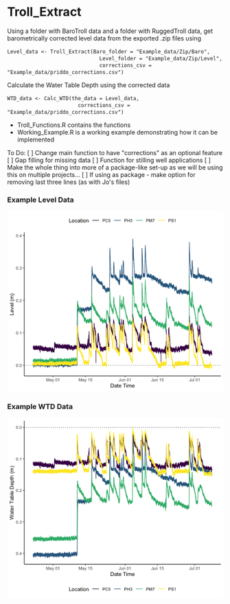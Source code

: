 # Troll_Extract

Using a folder with BaroTroll data and a folder with RuggedTroll data, get barometrically corrected level data from the exported .zip files using 

```
Level_data <- Troll_Extract(Baro_folder = "Example_data/Zip/Baro", 
                              Level_folder = "Example_data/Zip/Level",
                              corrections_csv = "Example_data/priddo_corrections.csv")
```

Calculate the Water Table Depth using the corrected data

```
WTD_data <- Calc_WTD(the_data = Level_data,
                       corrections_csv = "Example_data/priddo_corrections.csv")
```


* Troll_Functions.R contains the functions
* Working_Example.R is a working example demonstrating how it can be implemented


To Do:
[ ] Change main function to have "corrections" as an optional feature
[ ] Gap filling for missing data
[ ] Function for stilling well applications
[ ] Make the whole thing into more of a package-like set-up as we will be using this on multiple projects...
[ ] If using as package - make option for removing last three lines (as with Jo's files)

### Example Level Data
![Level](Level_Plot.png)

### Example WTD Data
![WTD](WTD_Plot.png)